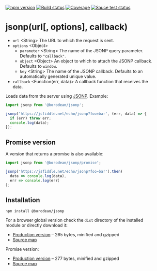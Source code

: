 [![npm version][npm-badge]][npm] [![Build status][travis-badge]][travis] [![Coverage][coveralls-badge]][coveralls] [![Sauce test status][sauce-badge]][sauce]

# jsonp(url[, options], callback)

- `url` &lt;String&gt; The URL to which the request is sent.
- `options` &lt;Object&gt;
  - `parameter` &lt;String&gt; The name of the JSONP query parameter. Defaults to `"callback"`.
  - `object` &lt;Object&gt; An object to which to attach the JSONP callback. Defaults to `window`.
  - `key` &lt;String&gt; The name of the JSONP callback. Defaults to an automatically generated unique value.
- `callback` &lt;Function(err, data)&gt; A callback function that receives the data.

Loads data from the server using [JSONP][jsonp]. Example:

```js
import jsonp from '@borodean/jsonp';

jsonp('https://jsfiddle.net/echo/jsonp?foo=bar', (err, data) => {
  if (err) throw err;
  console.log(data);
});
```

## Promise version

A version that returns a promise is also available:

```js
import jsonp from '@borodean/jsonp/promise';

jsonp('https://jsfiddle.net/echo/jsonp?foo=bar').then(
  data => console.log(data),
  err => console.log(err)
);
```

## Installation

```
npm install @borodean/jsonp
```

For a browser global version check the `dist` directory of the installed module or directly download it:

- [Production version][dl-callback] – 265 bytes, minified and gzipped
- [Source map][dl-callback-map]

Promise version:

- [Production version][dl-promise] – 277 bytes, minified and gzipped
- [Source map][dl-promise-map]

[coveralls]:       https://coveralls.io/github/borodean/jsonp
[coveralls-badge]: https://img.shields.io/coveralls/borodean/jsonp/master
[dl-callback]:     https://github.com/borodean/jsonp/releases/download/3.0.2/jsonp-3.0.2.min.js
[dl-callback-map]: https://github.com/borodean/jsonp/releases/download/3.0.2/jsonp-3.0.2.min.js.map
[dl-promise]:      https://github.com/borodean/jsonp/releases/download/3.0.2/jsonp-promise-3.0.2.min.js
[dl-promise-map]:  https://github.com/borodean/jsonp/releases/download/3.0.2/jsonp-promise-3.0.2.min.js.map
[jsonp]:           http://bob.ippoli.to/archives/2005/12/05/remote-json-jsonp/
[npm]:             https://www.npmjs.com/package/@borodean/jsonp
[npm-badge]:       https://img.shields.io/npm/v/@borodean/jsonp
[sauce]:           https://saucelabs.com/u/borodean-jsonp
[sauce-badge]:     https://badges.herokuapp.com/sauce/borodean-jsonp
[travis]:          https://travis-ci.org/borodean/jsonp
[travis-badge]:    https://img.shields.io/travis/borodean/jsonp/master
